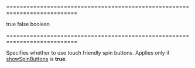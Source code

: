 <!--**
/*-------------------------------------------
    Auto-generated file. Do not modify.
-------------------------------------------

**-->
===========================================================================
<!--default-->true<!--/default-->
<!--custom_default_for_desktop-->false<!--/custom_default_for_desktop-->
<!--type-->boolean<!--/type-->
===========================================================================

<!--shortDescription-->
Specifies whether to use touch friendly spin buttons. Applies only if [showSpinButtons](/Documentation/ApiReference/UI_Widgets/dxNumberBox/Configuration/#showSpinButtons) is **true**.
<!--/shortDescription-->

<!--fullDescription-->

<!--/fullDescription-->